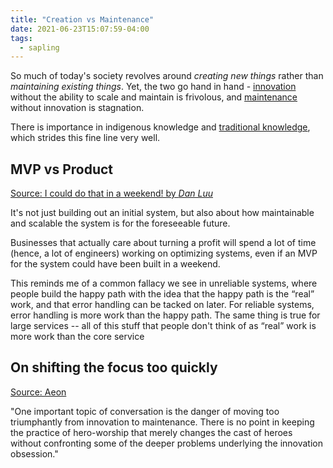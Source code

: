 ```yaml
---
title: "Creation vs Maintenance"
date: 2021-06-23T15:07:59-04:00
tags:
  - sapling
---
```


So much of today's society revolves around _creating new things_ rather than _maintaining existing things_. Yet, the two go hand in hand - [innovation](thoughts/innovation.md) without the ability to scale and maintain is frivolous, and [maintenance](thoughts/maintenance.md) without innovation is stagnation.

There is importance in indigenous knowledge and [traditional knowledge](thoughts/traditional%20knowledge.md), which strides this fine line very well.

## MVP vs Product

[Source: I could do that in a weekend! by _Dan Luu_](https://danluu.com/sounds-easy/)

It's not just building out an initial system, but also about how maintainable and scalable the system is for the foreseeable future.

Businesses that actually care about turning a profit will spend a lot of time (hence, a lot of engineers) working on optimizing systems, even if an MVP for the system could have been built in a weekend.

This reminds me of a common fallacy we see in unreliable systems, where people build the happy path with the idea that the happy path is the “real” work, and that error handling can be tacked on later. For reliable systems, error handling is more work than the happy path. The same thing is true for large services -- all of this stuff that people don't think of as “real” work is more work than the core service

## On shifting the focus too quickly

[Source: Aeon](https://aeon.co/essays/innovation-is-overvalued-maintenance-often-matters-more)

"One important topic of conversation is the danger of moving too triumphantly from innovation to maintenance. There is no point in keeping the practice of hero-worship that merely changes the cast of heroes without confronting some of the deeper problems underlying the innovation obsession."
